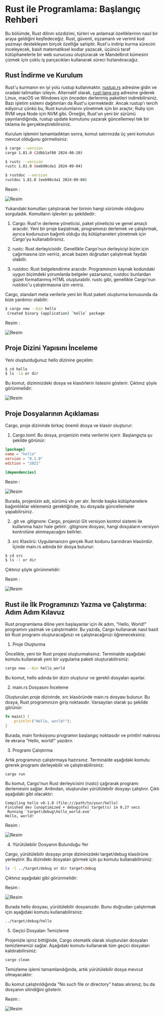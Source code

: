 # Rust ile Programlama: Başlangıç Rehberi

Bu bölümde, Rust dilinin sözdizimi, türleri ve anlamsal özelliklerinin nasıl bir araya geldiğini keşfedeceğiz.
Rust, güvenli, eşzamanlı ve verimli kod yazmayı destekleyen birçok özelliğe sahiptir.
Rust'u indirip kurma sürecini inceleyecek, basit matematiksel kodlar yazacak,
üçüncü taraf kütüphanelerle bir web sunucusu oluşturacak ve Mandelbrot kümesini çizmek için çoklu iş parçacıkları kullanarak süreci hızlandıracağız.

## Rust İndirme ve Kurulum

Rust'u kurmanın en iyi yolu rustup kullanmaktır. 
[rustup.rs](https://rustup.rs) adresine gidin ve oradaki talimatları izleyin.
Alternatif olarak, [rust-lang.org](https://www.rust-lang.org) adresine giderek Linux, macOS ve Windows için önceden derlenmiş paketleri indirebilirsiniz.
Bazı işletim sistemi dağıtımları da Rust'u içermektedir. 
Ancak rustup'ı tercih ediyoruz çünkü bu, Rust kurulumlarını yönetmek için bir araçtır; Ruby için RVM veya Node için NVM gibi. 
Örneğin, Rust'un yeni bir sürümü yayınlandığında, rustup update komutunu yazarak güncellemeyi tek bir tıklama ile gerçekleştirebilirsiniz.

Kurulum işlemini tamamladıktan sonra, komut satırınızda üç yeni komutun mevcut olduğunu görmelisiniz:

```bash
$ cargo --version
cargo 1.81.0 (2dbb1af80 2024-08-20)

$ rustc --version
rustc 1.81.0 (eeb90cda1 2024-09-04)

$ rustdoc --version
rustdoc 1.81.0 (eeb90cda1 2024-09-04)
```

Resim :

![Resim](https://i.ibb.co/x254wVm/resim-2024-09-19-160414076.png)

Yukarıdaki komutları çalıştırarak her birinin hangi sürümde olduğunu sorguladık.
Komutların işlevleri şu şekildedir:

1. Cargo: Rust'ın derleme yöneticisi, paket yöneticisi ve genel amaçlı aracıdır.
Yeni bir proje başlatmak, programınızı derlemek ve çalıştırmak,
ayrıca kodunuzun bağımlı olduğu dış kütüphaneleri yönetmek için Cargo'yu kullanabilirsiniz.
  
2. rustc: Rust derleyicisidir. Genellikle Cargo'nun derleyiciyi bizim için çağırmasına izin veririz, ancak bazen doğrudan çalıştırmak faydalı olabilir.

3. rustdoc: Rust belgelendirme aracıdır. Programınızın kaynak kodundaki uygun biçimdeki yorumlarda belgeler yazarsanız,
rustdoc bunlardan güzel formatlanmış HTML oluşturabilir. rustc gibi, genellikle Cargo'nun rustdoc'u çalıştırmasına izin veririz.

Cargo, standart meta verilerle yeni bir Rust paketi oluşturma konusunda da bize yardımcı olabilir:

```bash
$ cargo new --bin hello
 Created binary (application) `hello` package
```

Resim : 

![Resim](https://i.ibb.co/yRC6NPm/Cargo-New-Project.png)


## Proje Dizini Yapısını İnceleme

Yeni oluşturduğunuz hello dizinine geçelim:

```bash
$ cd hello
$ ls -la or dir
```

Bu komut, dizininizdeki dosya ve klasörlerin listesini gösterir. Çıktınız şöyle görünmelidir:

![Resim](https://i.ibb.co/6JFbQjb/Directory.png)

## Proje Dosyalarının Açıklaması

Cargo, proje dizininde birkaç önemli dosya ve klasör oluşturur:

1. Cargo.toml: Bu dosya, projenizin meta verilerini içerir. Başlangıçta şu şekilde görünür:

```toml
[package]
name = "hello"
version = "0.1.0"
edition = "2021"

[dependencies]
```

Resim :

![Resim](https://i.ibb.co/n8dsVKB/Rust-Toml-File.png)

Burada, projenizin adı, sürümü vb yer alır. İleride başka kütüphanelere bağımlılıklar eklemeniz gerektiğinde, bu dosyada güncellemeler yapabilirsiniz.

2. .git ve .gitignore: Cargo, projenizi Git versiyon kontrol sistemi ile kullanıma hazır hale getirir.
.gitignore dosyası, hangi dosyaların versiyon kontrolüne alınmayacağını belirler.

3. src Klasörü: Uygulamanızın gerçek Rust kodunu barındıran klasördür. İçinde main.rs adında bir dosya bulunur:

```bash
$ cd src
$ ls -l or dir
```

Çıktınız şöyle görünmelidir:

Resim :

![Resim](https://i.ibb.co/cYB1Cwc/Rust-Src-File.png)

## Rust ile İlk Programınızı Yazma ve Çalıştırma: Adım Adım Kılavuz

Rust programlama diline yeni başlayanlar için ilk adım, "Hello, World!" programını yazmak ve çalıştırmaktır.
Bu yazıda, Cargo kullanarak nasıl basit bir Rust programı oluşturacağınızı ve çalıştıracağınızı öğreneceksiniz.

1. Proje Oluşturma

Öncelikle, yeni bir Rust projesi oluşturmalısınız. 
Terminalde aşağıdaki komutu kullanarak yeni bir uygulama paketi oluşturabilirsiniz:

```bash
cargo new --bin hello_world
```

Bu komut, hello adında bir dizin oluşturur ve gerekli dosyaları ayarlar.

2. main.rs Dosyasını İnceleme

Oluşturulan proje dizininde, src klasöründe main.rs dosyası bulunur. 
Bu dosya, Rust programınızın giriş noktasıdır. Varsayılan olarak şu şekilde görünür:

```rust
fn main() {
    println!("Hello, world!");
}
```

Burada, main fonksiyonu programın başlangıç noktasıdır ve println! makrosu ile ekrana "Hello, world!" yazdırır.

3. Programı Çalıştırma

Artık programınızı çalıştırmaya hazırsınız. 
Terminalde aşağıdaki komutu girerek programı derleyebilir ve çalıştırabilirsiniz:

```bash
cargo run
```

Bu komut, Cargo'nun Rust derleyicisini (rustc) çağırarak programı derlemesini sağlar.
Ardından, oluşturulan yürütülebilir dosyayı çalıştırır. Çıktı aşağıdaki gibi olacaktır:

```
Compiling hello v0.1.0 (file:///path/to/your/hello)
Finished dev [unoptimized + debuginfo] target(s) in 0.27 secs
 Running `target\debug\hello_world.exe`  
Hello, world!
```

Resim :

![Resim](https://i.ibb.co/LStRWkx/Cargo-Run-File.png)

4. Yürütülebilir Dosyanın Bulunduğu Yer

Cargo, yürütülebilir dosyayı proje dizininizdeki target/debug klasörüne yerleştirir. 
Bu dizindeki dosyaları görmek için şu komutu kullanabilirsiniz:

```bash
ls -l ../target/debug or dir target\debug 
````

Çıktınız aşağıdaki gibi görünmelidir:

Resim :

![Resim](https://i.ibb.co/kyDTqz0/resim-2024-09-19-171539146.png)

Burada hello dosyası, yürütülebilir dosyanızdır. 
Bunu doğrudan çalıştırmak için aşağıdaki komutu kullanabilirsiniz:

```bash
../target/debug/hello
```

5. Geçici Dosyaları Temizleme

Projenizle işiniz bittiğinde, Cargo otomatik olarak oluşturulan dosyaları temizlemenizi sağlar.
Aşağıdaki komutu kullanarak tüm geçici dosyaları kaldırabilirsiniz:

```bash
cargo clean
```

Temizleme işlemi tamamlandığında, artık yürütülebilir dosya mevcut olmayacaktır:

Bu komut çalıştırıldığında "No such file or directory" hatası alırsınız; bu da dosyanın silindiğini gösterir.

Resim :

![Resim](https://i.ibb.co/ZhPx14D/resim-2024-09-19-171809211.png)
